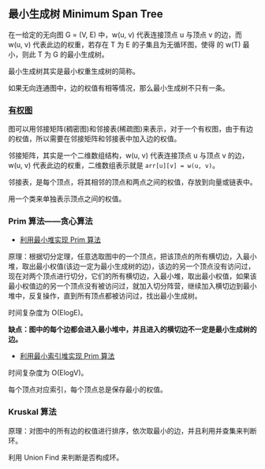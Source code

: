 ## 最小生成树 Minimum Span Tree

在一给定的无向图 G = (V, E) 中，w(u, v) 代表连接顶点 u 与顶点 v 的边，而 w(u, v) 代表此边的权重，若存在 T 为 E 的子集且为无循环图，使得
的 w(T) 最小，则此 T 为 G 的最小生成树。
 
最小生成树其实是最小权重生成树的简称。

如果无向连通图中，边的权值有相等情况，那么最小生成树不只有一条。

### [有权图](https://github.com/steveLauwh/Data-Structures-And-Algorithms/tree/master/Graph/Minimum%20Span%20Tree/Weighted%20Graph)

图可以用邻接矩阵(稠密图)和邻接表(稀疏图)来表示，对于一个有权图，由于有边的权值，所以需要在邻接矩阵和邻接表中加入边的权值。

邻接矩阵，其实是一个二维数组结构，w(u, v) 代表连接顶点 u 与顶点 v 的边，w(u, v) 代表此边的权重，二维数组表示就是 `arr[u][v] = w(u, v)`。

邻接表，是每个顶点，将其相邻的顶点和两点之间的权值，存放到向量或链表中。

用一个类来单独表示顶点之间的权值。

### Prim 算法——贪心算法

* [利用最小堆实现 Prim 算法](https://github.com/steveLauwh/Data-Structures-And-Algorithms/tree/master/Graph/Minimum%20Span%20Tree/Prim/LazyPrimMST)

原理：根据切分定理，任意选取图中的一个顶点，把该顶点的所有横切边，入最小堆，取出最小权值(该边一定为最小生成树的边)，该边的另一个顶点没有访问过，现在对两个顶点进行切分，它们的所有横切边，入最小堆，取出最小权值，如果该最小权值边的另一个顶点没有被访问过，就加入切分阵营，继续加入横切边到最小堆中，反复操作，直到所有顶点都被访问过，找出最小生成树。

时间复杂度为 O(ElogE)。

**缺点：图中的每个边都会进入最小堆中，并且进入的横切边不一定是最小生成树的边。**
  
* [利用最小索引堆实现 Prim 算法](https://github.com/steveLauwh/Data-Structures-And-Algorithms/tree/master/Graph/Minimum%20Span%20Tree/Prim/PrimMST)
 
时间复杂度为 O(ElogV)。

每个顶点对应索引，每个顶点总是保存最小的权值。

### Kruskal 算法

原理：对图中的所有边的权值进行排序，依次取最小的边，并且利用并查集来判断环。

利用 Union Find 来判断是否构成环。

